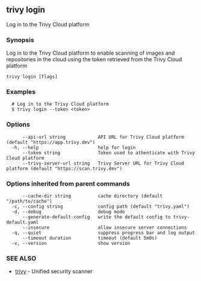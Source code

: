 ## trivy login

Log in to the Trivy Cloud platform

### Synopsis

Log in to the Trivy Cloud platform to enable scanning of images and repositories in the cloud using the token retrieved from the Trivy Cloud platform

```
trivy login [flags]
```

### Examples

```
  # Log in to the Trivy Cloud platform
  $ trivy login --token <token>
```

### Options

```
      --api-url string            API URL for Trivy Cloud platform (default "https://app.trivy.dev")
  -h, --help                      help for login
      --token string              Token used to athenticate with Trivy Cloud platform
      --trivy-server-url string   Trivy Server URL for Trivy Cloud platform (default "https://scan.trivy.dev")
```

### Options inherited from parent commands

```
      --cache-dir string          cache directory (default "/path/to/cache")
  -c, --config string             config path (default "trivy.yaml")
  -d, --debug                     debug mode
      --generate-default-config   write the default config to trivy-default.yaml
      --insecure                  allow insecure server connections
  -q, --quiet                     suppress progress bar and log output
      --timeout duration          timeout (default 5m0s)
  -v, --version                   show version
```

### SEE ALSO

* [trivy](trivy.md)	 - Unified security scanner

